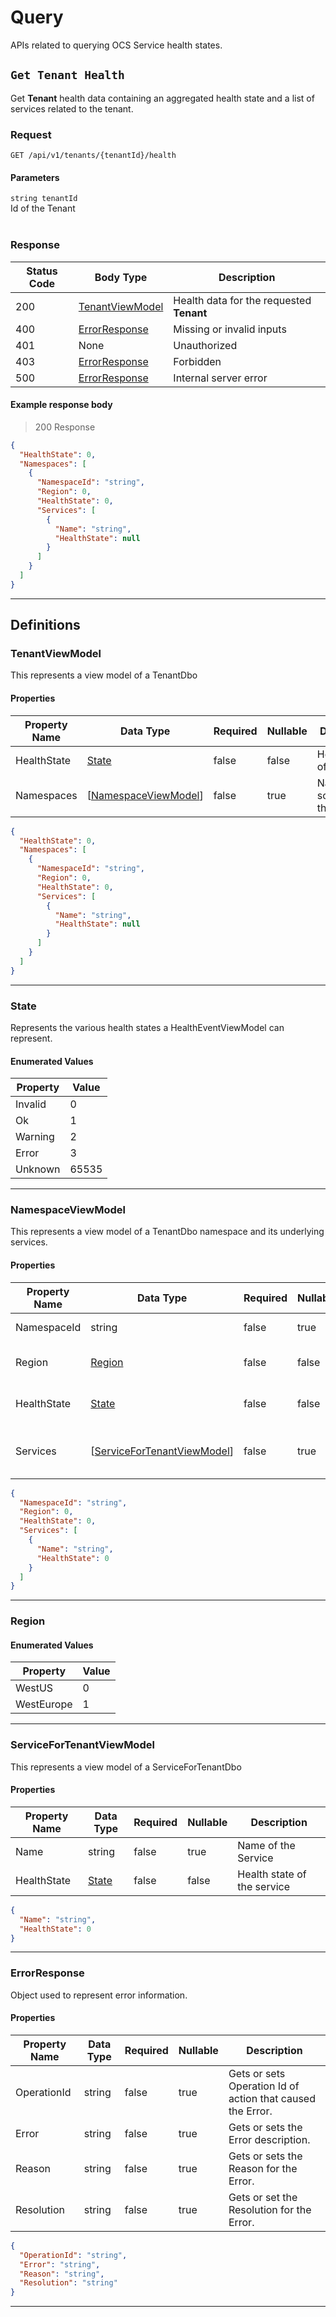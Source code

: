 

# Query
APIs related to querying OCS Service health states.

## `Get Tenant Health`

<a id="opIdQuery_Get Tenant Health"></a>

Get **Tenant** health data containing an aggregated health state and a list of services related to the tenant.

### Request
```text 
GET /api/v1/tenants/{tenantId}/health
```

#### Parameters

`string tenantId`
<br/>Id of the Tenant<br/><br/>

### Response

|Status Code|Body Type|Description|
|---|---|---|
|200|[TenantViewModel](#schematenantviewmodel)|Health data for the requested **Tenant**|
|400|[ErrorResponse](#schemaerrorresponse)|Missing or invalid inputs|
|401|None|Unauthorized|
|403|[ErrorResponse](#schemaerrorresponse)|Forbidden|
|500|[ErrorResponse](#schemaerrorresponse)|Internal server error|

#### Example response body
> 200 Response

```json
{
  "HealthState": 0,
  "Namespaces": [
    {
      "NamespaceId": "string",
      "Region": 0,
      "HealthState": 0,
      "Services": [
        {
          "Name": "string",
          "HealthState": null
        }
      ]
    }
  ]
}
```

---
## Definitions

### TenantViewModel

<a id="schematenantviewmodel"></a>
<a id="schema_TenantViewModel"></a>
<a id="tocStenantviewmodel"></a>
<a id="tocstenantviewmodel"></a>

This represents a view model of a TenantDbo

#### Properties

|Property Name|Data Type|Required|Nullable|Description|
|---|---|---|---|---|
|HealthState|[State](#schemastate)|false|false|Health state of the tenant|
|Namespaces|[[NamespaceViewModel](#schemanamespaceviewmodel)]|false|true|Namespaces scoped to this tenant|

```json
{
  "HealthState": 0,
  "Namespaces": [
    {
      "NamespaceId": "string",
      "Region": 0,
      "HealthState": 0,
      "Services": [
        {
          "Name": "string",
          "HealthState": null
        }
      ]
    }
  ]
}

```

---

### State

<a id="schemastate"></a>
<a id="schema_State"></a>
<a id="tocSstate"></a>
<a id="tocsstate"></a>

Represents the various health states a HealthEventViewModel can represent.

#### Enumerated Values

|Property|Value|
|---|---|
|Invalid|0|
|Ok|1|
|Warning|2|
|Error|3|
|Unknown|65535|

---

### NamespaceViewModel

<a id="schemanamespaceviewmodel"></a>
<a id="schema_NamespaceViewModel"></a>
<a id="tocSnamespaceviewmodel"></a>
<a id="tocsnamespaceviewmodel"></a>

This represents a view model of a TenantDbo namespace and its underlying services.

#### Properties

|Property Name|Data Type|Required|Nullable|Description|
|---|---|---|---|---|
|NamespaceId|string|false|true|Id of the Namespace|
|Region|[Region](#schemaregion)|false|false|Region of the Namespace|
|HealthState|[State](#schemastate)|false|false|Health state of the Namespace|
|Services|[[ServiceForTenantViewModel](#schemaservicefortenantviewmodel)]|false|true|Services scoped to this Namespace|

```json
{
  "NamespaceId": "string",
  "Region": 0,
  "HealthState": 0,
  "Services": [
    {
      "Name": "string",
      "HealthState": 0
    }
  ]
}

```

---

### Region

<a id="schemaregion"></a>
<a id="schema_Region"></a>
<a id="tocSregion"></a>
<a id="tocsregion"></a>

#### Enumerated Values

|Property|Value|
|---|---|
|WestUS|0|
|WestEurope|1|

---

### ServiceForTenantViewModel

<a id="schemaservicefortenantviewmodel"></a>
<a id="schema_ServiceForTenantViewModel"></a>
<a id="tocSservicefortenantviewmodel"></a>
<a id="tocsservicefortenantviewmodel"></a>

This represents a view model of a ServiceForTenantDbo

#### Properties

|Property Name|Data Type|Required|Nullable|Description|
|---|---|---|---|---|
|Name|string|false|true|Name of the Service|
|HealthState|[State](#schemastate)|false|false|Health state of the service|

```json
{
  "Name": "string",
  "HealthState": 0
}

```

---

### ErrorResponse

<a id="schemaerrorresponse"></a>
<a id="schema_ErrorResponse"></a>
<a id="tocSerrorresponse"></a>
<a id="tocserrorresponse"></a>

Object used to represent error information.

#### Properties

|Property Name|Data Type|Required|Nullable|Description|
|---|---|---|---|---|
|OperationId|string|false|true|Gets or sets Operation Id of action that caused the Error.|
|Error|string|false|true|Gets or sets the Error description.|
|Reason|string|false|true|Gets or sets the Reason for the Error.|
|Resolution|string|false|true|Gets or set the Resolution for the Error.|

```json
{
  "OperationId": "string",
  "Error": "string",
  "Reason": "string",
  "Resolution": "string"
}

```

---

